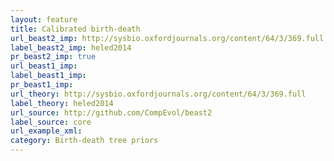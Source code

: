 ```yaml
---
layout: feature
title: Calibrated birth-death
url_beast2_imp: http://sysbio.oxfordjournals.org/content/64/3/369.full
label_beast2_imp: heled2014
pr_beast2_imp: true
url_beast1_imp: 
label_beast1_imp: 
pr_beast1_imp: 
url_theory: http://sysbio.oxfordjournals.org/content/64/3/369.full
label_theory: heled2014
url_source: http://github.com/CompEvol/beast2
label_source: core
url_example_xml: 
category: Birth-death tree priors
---
```

